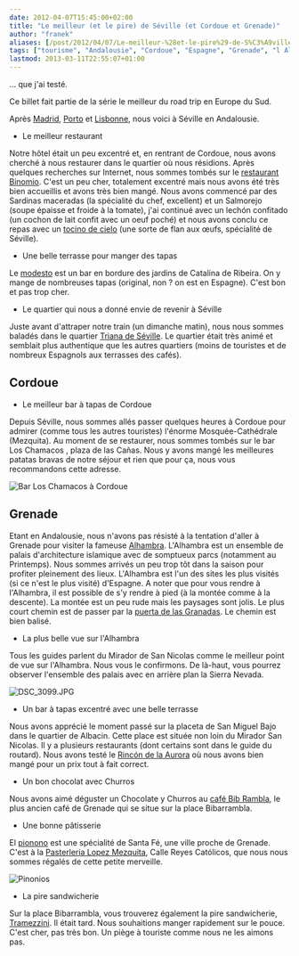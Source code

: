 ```yaml
---
date: 2012-04-07T15:45:00+02:00
title: "Le meilleur (et le pire) de Séville (et Cordoue et Grenade)"
author: "franek"
aliases: [/post/2012/04/07/Le-meilleur-%28et-le-pire%29-de-S%C3%A9ville-et-Cordoue]
tags: ["tourisme", "Andalousie", "Cordoue", "Espagne", "Grenade", "l Alhambra", "restaurant", "Séville", "tapas"]
lastmod: 2013-03-11T22:55:07+01:00
---
```

... que j'ai testé.

Ce billet fait partie de la série le meilleur du road trip en Europe du Sud.

Après [Madrid](https://franek.chicour.net/post/2012/03/28/Le-meilleur-%28et-le-pire%29-de-Madrid...), [Porto](https://franek.chicour.net/post/2012/04/06/Le-meilleur-%28et-le-pire%29-de-Porto) et [Lisbonne](https://franek.chicour.net/post/2012/04/07/Le-meilleur-%28et-le-pire%29-de-Lisbonne), nous voici à Séville en Andalousie.

- Le meilleur restaurant

Notre hôtel était un peu excentré et, en rentrant de Cordoue, nous avons cherché à nous restaurer dans le quartier où nous résidions. Après quelques recherches sur Internet, nous sommes tombés sur le [restaurant Binomio](http://www.binomiosevilla.com/). C'est un peu cher, totalement excentré mais nous avons été très bien accueillis et avons très bien mangé. Nous avons commencé par des Sardinas maceradas (la spécialité du chef, excellent) et un Salmorejo (soupe épaisse et froide à la tomate), j'ai continué avec un lechón confitado (un cochon de lait confit avec un oeuf poché) et nous avons conclu ce repas avec un [tocino de cielo](http://es.wikipedia.org/wiki/Tocino_de_cielo) (une sorte de flan aux œufs, spécialité de Séville).

- Une belle terrasse pour manger des tapas

Le [modesto](http://www.grupomodesto.com/modesto.php) est un bar en bordure des jardins de Catalina de Ribeira. On y mange de nombreuses tapas (original, non ? on est en Espagne). C'est bon et pas trop cher.

- Le quartier qui nous a donné envie de revenir à Séville

Juste avant d'attraper notre train (un dimanche matin), nous nous sommes baladés dans le quartier [Triana de Séville](http://fr.wikipedia.org/wiki/Triana_%28S%C3%A9ville%29). Le quartier était très animé et semblait plus authentique que les autres quartiers (moins de touristes et de nombreux Espagnols aux terrasses des cafés).

Cordoue
-------

- Le meilleur bar à tapas de Cordoue

Depuis Séville, nous sommes allés passer quelques heures à Cordoue pour admirer (comme tous les autres touristes) l'énorme Mosquée-Cathédrale (Mezquita). Au moment de se restaurer, nous sommes tombés sur le bar Los Chamacos , plaza de las Cañas. Nous y avons mangé les meilleures patatas bravas de notre séjour et rien que pour ça, nous vous recommandons cette adresse.

![Bar Los Chamacos à Cordoue](https://franek.chicour.net/public/tourisme/espagne-portugal-italie/.P1050530_m.jpg "Bar Los Chamacos à Cordoue, avr. 2012")

Grenade
-------

Etant en Andalousie, nous n'avons pas résisté à la tentation d'aller à Grenade pour visiter la fameuse [Alhambra](http://fr.wikipedia.org/wiki/Alhambra_%28Grenade%29). L'Alhambra est un ensemble de palais d'architecture islamique avec de somptueux parcs (notamment au Printemps). Nous sommes arrivés un peu trop tôt dans la saison pour profiter pleinement des lieux. L'Alhambra est l'un des sites les plus visités (si ce n'est le plus visité) d'Espagne. A noter que pour vous rendre à l'Alhambra, il est possible de s'y rendre à pied (à la montée comme à la descente). La montée est un peu rude mais les paysages sont jolis. Le plus court chemin est de passer par la [puerta de las Granadas](http://www.alhambra-patronato.es/?id=144). Le chemin est bien balisé.

- La plus belle vue sur l'Alhambra

Tous les guides parlent du Mirador de San Nicolas comme le meilleur point de vue sur l'Alhambra. Nous vous le confirmons. De là-haut, vous pourrez observer l'ensemble des palais avec en arrière plan la Sierra Nevada.

![DSC_3099.JPG](https://franek.chicour.net/public/tourisme/espagne-portugal-italie/.DSC_3099_m.jpg "DSC_3099.JPG, avr. 2012")

- Un bar à tapas excentré avec une belle terrasse

Nous avons apprécié le moment passé sur la placeta de San Miguel Bajo dans le quartier de Albacin. Cette place est située non loin du Mirador San Nicolas. Il y a plusieurs restaurants (dont certains sont dans le guide du routard). Nous avons testé le [Rincón de la Aurora](http://www.yelp.com/biz/rincon-de-la-aurora-granada) où nous avons bien mangé pour un prix tout à fait correct.

- Un bon chocolat avec Churros

Nous avons aimé déguster un Chocolate y Churros au [café Bib Rambla](http://www.cafebibrambla.com/), le plus ancien café de Grenade qui se situe sur la place Bibarrambla.

- Une bonne pâtisserie

El [pionono](http://en.wikipedia.org/wiki/Pionono) est une spécialité de Santa Fé, une ville proche de Grenade. C'est à la [Pasterleria Lopez Mezquita](http://www.pastelerialopezmezquita.com/), Calle Reyes Católicos, que nous nous sommes régalés de cette petite merveille.

![Pinonios](https://franek.chicour.net/public/tourisme/espagne-portugal-italie/.DSC_3107_m.jpg "Pinonios, mar. 2012")

- La pire sandwicherie

Sur la place Bibarrambla, vous trouverez également la pire sandwicherie, [Tramezzini](http://www.alhambradegranada.org/fr/estab/restaurants/sandwicheriatramezzini.asp). Il était tard. Nous souhaitions manger rapidement sur le pouce. C'est cher, pas très bon. Un piège à touriste comme nous ne les aimons pas.
